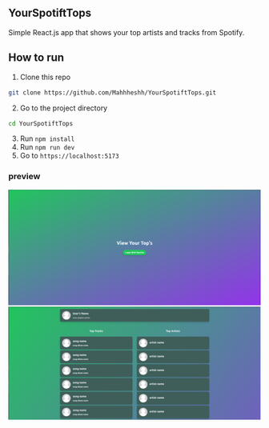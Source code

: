 ## YourSpotiftTops
Simple React.js app that shows your top artists and tracks from Spotify.

## How to run
1. Clone this repo
```bash
git clone https://github.com/Mahhheshh/YourSpotiftTops.git
```
2. Go to the project directory
```bash
cd YourSpotiftTops
```
3. Run `npm install`
4. Run `npm run dev`
5. Go to `https://localhost:5173`


### preview
![HomePage](preview/homepage.png)
![DashBoard](preview/dashboard.png)
